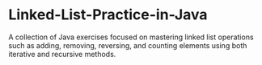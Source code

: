 # Linked-List-Practice-in-Java
A collection of Java exercises focused on mastering linked list operations such as adding, removing, reversing, and counting elements using both iterative and recursive methods.
